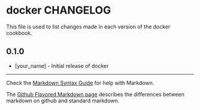 docker CHANGELOG
================

This file is used to list changes made in each version of the docker cookbook.

0.1.0
-----
- [your_name] - Initial release of docker

- - -
Check the [Markdown Syntax Guide](http://daringfireball.net/projects/markdown/syntax) for help with Markdown.

The [Github Flavored Markdown page](http://github.github.com/github-flavored-markdown/) describes the differences between markdown on github and standard markdown.

